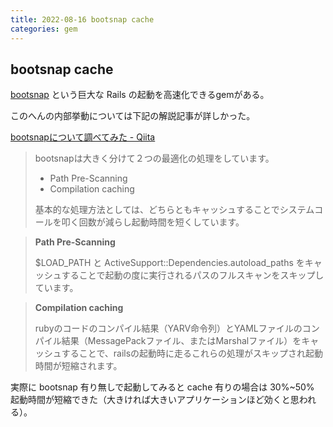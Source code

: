 ```yaml
---
title: 2022-08-16 bootsnap cache
categories: gem
---
```


## bootsnap cache

[bootsnap](https://github.com/Shopify/bootsnap) という巨大な Rails の起動を高速化できるgemがある。

このへんの内部挙動については下記の解説記事が詳しかった。

[bootsnapについて調べてみた - Qiita](https://qiita.com/Daniel_Nakano/items/aadeaa7ae4e227b73878#fnref2)

> bootsnapは大きく分けて２つの最適化の処理をしています。
>
> - Path Pre-Scanning
> - Compilation caching
>
> 基本的な処理方法としては、どちらともキャッシュすることでシステムコールを叩く回数が減らし起動時間を短くしています。

> **Path Pre-Scanning**
>
> $LOAD_PATH と ActiveSupport::Dependencies.autoload_paths をキャッシュすることで起動の度に実行されるパスのフルスキャンをスキップしています。

> **Compilation caching**
>
> rubyのコードのコンパイル結果（YARV命令列）とYAMLファイルのコンパイル結果（MessagePackファイル、またはMarshalファイル）をキャッシュすることで、railsの起動時に走るこれらの処理がスキップされ起動時間が短縮されます。

実際に bootsnap 有り無しで起動してみると cache 有りの場合は 30%~50% 起動時間が短縮できた（大きければ大きいアプリケーションほど効くと思われる）。
